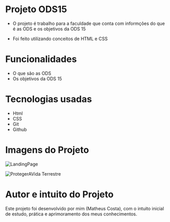 # Projeto ODS15

- O projeto é trabalho para a faculdade que conta com informções do que é as ODS e os objetivos da ODS 15

- Foi feito utilizando conceitos de HTML e CSS

# Funcionalidades

- O que são as ODS
- Os objetivos da ODS 15

# Tecnologias usadas

- Html
- CSS
- Git
- Github

# Imagens do Projeto

![LandingPage](https://user-images.githubusercontent.com/104793531/184457308-60e01abf-f60b-4e5e-96d1-d0b0756d16f3.jpeg)

![ProtegerAVida Terrestre](https://user-images.githubusercontent.com/104793531/184457315-91f2451d-d8ee-450e-b286-e214c72434a9.jpeg)


# Autor e intuito do Projeto

Este projeto foi desenvolvido por mim (Matheus Costa), com o intuito inicial de estudo, prática e aprimoramento dos meus conhecimentos.
